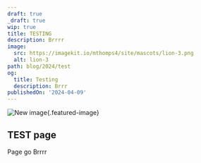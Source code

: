 ```yaml
---
draft: true
_draft: true
wip: true
title: TESTING
description: Brrrr
image:
  src: https://imagekit.io/mthomps4/site/mascots/lion-3.png
  alt: lion-3
path: blog/2024/test
og:
  title: Testing
  description: Brrr
publishedOn: '2024-04-09'
---
```


![New image](https://via.placeholder.com/600x400?text=New+image){.featured-image}

## TEST page

Page go Brrrr
